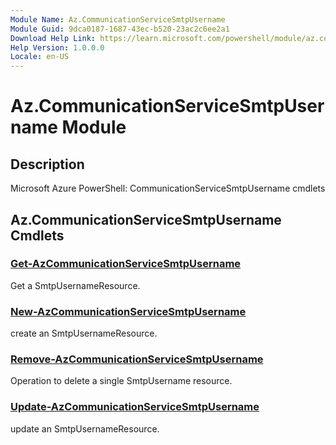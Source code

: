 ```yaml
---
Module Name: Az.CommunicationServiceSmtpUsername
Module Guid: 9dca0187-1687-43ec-b520-23ac2c6ee2a1
Download Help Link: https://learn.microsoft.com/powershell/module/az.communicationservicesmtpusername
Help Version: 1.0.0.0
Locale: en-US
---
```


# Az.CommunicationServiceSmtpUsername Module
## Description
Microsoft Azure PowerShell: CommunicationServiceSmtpUsername cmdlets

## Az.CommunicationServiceSmtpUsername Cmdlets
### [Get-AzCommunicationServiceSmtpUsername](Get-AzCommunicationServiceSmtpUsername.md)
Get a SmtpUsernameResource.

### [New-AzCommunicationServiceSmtpUsername](New-AzCommunicationServiceSmtpUsername.md)
create an SmtpUsernameResource.

### [Remove-AzCommunicationServiceSmtpUsername](Remove-AzCommunicationServiceSmtpUsername.md)
Operation to delete a single SmtpUsername resource.

### [Update-AzCommunicationServiceSmtpUsername](Update-AzCommunicationServiceSmtpUsername.md)
update an SmtpUsernameResource.

